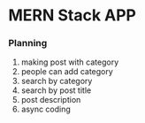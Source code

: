 # MERN Stack APP

### Planning
 1. making post with category
 2. people can add category
 3. search by category
 4. search by post title
 5. post description
 6. async coding